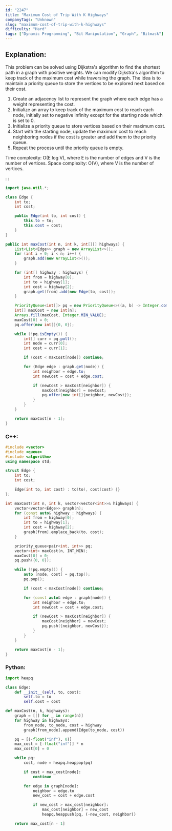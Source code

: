 ```yaml
---
id: "2247"
title: "Maximum Cost of Trip With K Highways"
companyTags: "Unknown"
slug: "maximum-cost-of-trip-with-k-highways"
difficulty: "Hard"
tags: ["Dynamic Programming", "Bit Manipulation", "Graph", "Bitmask"]
---
```


## Explanation:

This problem can be solved using Dijkstra's algorithm to find the shortest path in a graph with positive weights. We can modify Dijkstra's algorithm to keep track of the maximum cost while traversing the graph. The idea is to maintain a priority queue to store the vertices to be explored next based on their cost.

1. Create an adjacency list to represent the graph where each edge has a weight representing the cost.
2. Initialize an array to keep track of the maximum cost to reach each node, initially set to negative infinity except for the starting node which is set to 0.
3. Initialize a priority queue to store vertices based on their maximum cost.
4. Start with the starting node, update the maximum cost to reach neighboring nodes if the cost is greater and add them to the priority queue.
5. Repeat the process until the priority queue is empty.

Time complexity: O(E log V), where E is the number of edges and V is the number of vertices.
Space complexity: O(V), where V is the number of vertices.

:
:
```java
import java.util.*;

class Edge {
    int to;
    int cost;

    public Edge(int to, int cost) {
        this.to = to;
        this.cost = cost;
    }
}

public int maxCost(int n, int k, int[][] highways) {
    List<List<Edge>> graph = new ArrayList<>();
    for (int i = 0; i < n; i++) {
        graph.add(new ArrayList<>());
    }

    for (int[] highway : highways) {
        int from = highway[0];
        int to = highway[1];
        int cost = highway[2];
        graph.get(from).add(new Edge(to, cost));
    }

    PriorityQueue<int[]> pq = new PriorityQueue<>((a, b) -> Integer.compare(b[1], a[1]));
    int[] maxCost = new int[n];
    Arrays.fill(maxCost, Integer.MIN_VALUE);
    maxCost[0] = 0;
    pq.offer(new int[]{0, 0});

    while (!pq.isEmpty()) {
        int[] curr = pq.poll();
        int node = curr[0];
        int cost = curr[1];

        if (cost < maxCost[node]) continue;

        for (Edge edge : graph.get(node)) {
            int neighbor = edge.to;
            int newCost = cost + edge.cost;

            if (newCost > maxCost[neighbor]) {
                maxCost[neighbor] = newCost;
                pq.offer(new int[]{neighbor, newCost});
            }
        }
    }

    return maxCost[n - 1];
}
```

### C++:
```cpp
#include <vector>
#include <queue>
#include <algorithm>
using namespace std;

struct Edge {
    int to;
    int cost;

    Edge(int to, int cost) : to(to), cost(cost) {}
};

int maxCost(int n, int k, vector<vector<int>>& highways) {
    vector<vector<Edge>> graph(n);
    for (const auto& highway : highways) {
        int from = highway[0];
        int to = highway[1];
        int cost = highway[2];
        graph[from].emplace_back(to, cost);
    }

    priority_queue<pair<int, int>> pq;
    vector<int> maxCost(n, INT_MIN);
    maxCost[0] = 0;
    pq.push({0, 0});

    while (!pq.empty()) {
        auto [node, cost] = pq.top();
        pq.pop();

        if (cost < maxCost[node]) continue;

        for (const auto& edge : graph[node]) {
            int neighbor = edge.to;
            int newCost = cost + edge.cost;

            if (newCost > maxCost[neighbor]) {
                maxCost[neighbor] = newCost;
                pq.push({neighbor, newCost});
            }
        }
    }

    return maxCost[n - 1];
}
```

### Python:
```python
import heapq

class Edge:
    def __init__(self, to, cost):
        self.to = to
        self.cost = cost

def maxCost(n, k, highways):
    graph = [[] for _ in range(n)]
    for highway in highways:
        from_node, to_node, cost = highway
        graph[from_node].append(Edge(to_node, cost))

    pq = [(-float("inf"), 0)]
    max_cost = [-float("inf")] * n
    max_cost[0] = 0

    while pq:
        cost, node = heapq.heappop(pq)

        if cost < max_cost[node]:
            continue

        for edge in graph[node]:
            neighbor = edge.to
            new_cost = cost + edge.cost

            if new_cost > max_cost[neighbor]:
                max_cost[neighbor] = new_cost
                heapq.heappush(pq, (-new_cost, neighbor))

    return max_cost[n - 1]
```